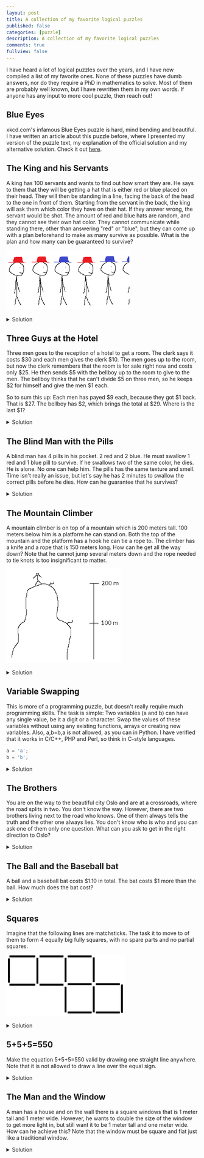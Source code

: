 ```yaml
---
layout: post
title: A collection of my favorite logical puzzles
published: false
categories: [puzzle]
description: A collection of my favorite logical puzzles
comments: true
fullview: false
---
```


I have heard a lot of logical puzzles over the years, and I have now compiled a list of my favorite ones. None of these puzzles have dumb answers, nor do they require a PhD in mathematics to solve. 
Most of them are probably well known, but I have rewritten them in my own words. If anyone has any input to more cool puzzle, then reach out!

## Blue Eyes

xkcd.com's infamous Blue Eyes puzzle is hard, mind bending and beautiful. I have written an article about this puzzle before, where I presented my version of the puzzle text, my explanation of the official solution and my alternative solution. Check it out [here](https://dsolstad.com/puzzle/2017/02/24/Riddles-in-the-Dark-Blue-Eyes.html).

## The King and his Servants

A king has 100 servants and wants to find out how smart they are. He says to them that they will be getting a hat that is either red or blue placed on their head. They will then be standing in a line, facing the back of the head to the one in front of them. Starting from the servant in the back, the king will ask them which color they have on their hat. If they answer wrong, the servant would be shot. The amount of red and blue hats are random, and they cannot see their own hat color. They cannot communicate while standing there, other than answering "red" or "blue", but they can come up with a plan beforehand to make as many survive as possible. What is the plan and how many can be guaranteed to survive?

![Servants](/images/servants.png)

<details>
  <summary>Solution</summary>
    The
</details>

## Three Guys at the Hotel

Three men goes to the reception of a hotel to get a room. The clerk says it costs $30 and each men gives the clerk $10. The men goes up to the room, but now the clerk remembers that the room is for sale right now and costs only $25. He then sends $5 with the bellboy up to the room to give to the men. The bellboy thinks that he can't divide $5 on three men, so he keeps $2 for himself and give the men $1 each. 
  
So to sum this up: Each men has payed $9 each, because they got $1 back. That is $27. The bellboy has $2, which brings the total at $29. Where is the last $1?

<details>
  <summary>Solution</summary>
    This puzzle is a bit mind bending and confusing. I remember hearing it from my high school teacher, where he said that the answer was just the way numbers work. However, that is not the case at all. The trick on this puzzle is how the last statement is framed. Saying that the bellboy has $2 is not correct, because the men has already payed for those. What should be correct is to say that 3 x $27 - $2 = $25.
</details>

## The Blind Man with the Pills

A blind man has 4 pills in his pocket. 2 red and 2 blue. He must swallow 1 red and 1 blue pill to survive. If he swallows two of the same color, he dies. He is alone. No one can help him. The pills has the same texture and smell. Time isn't really an issue, but let's say he has 2 minutes to swallow the correct pills before he dies. How can he guarantee that he survives?

<details>
  <summary>Solution</summary>
    He picks up one pill at the time and breaks them in two. He then separates the two halves in different piles and consumes one pile. Since each pile contains 1/2 Red + 1/2 Red + 1/2 Blue + 1/2 Blue = 1 Red + 1 Blue, he survives.
</details>

## The Mountain Climber

A mountain climber is on top of a mountain which is 200 meters tall. 100 meters below him is a platform he can stand on. Both the top of the mountain and the platform has a hook he can tie a rope to. The climber has a knife and a rope that is 150 meters long. How can he get all the way down? Note that he cannot jump several meters down and the rope needed to tie knots is too insignificant to matter.

![Climber](/images/climber.png)

<details>
  <summary>Solution</summary>
  He cuts the rope so that he has one that is 100 meters and one of 50 meters. He then ties the 50 meter rope to the top hook and creates a loop of the 100 rope, which he ties the 50 meter rope to. The length of this joint rope is now 100 meters and he can get down to the platform. He can now untie or cut the 100 meter rope loop and drag in it until it comes off the 50 meter rope. He can now get to the bottom by tying the 100 meter rope to the hook at the platform and get safe down.

![Climber solution](/images/climber_sol.png)
</details>

## Variable Swapping

This is more of a programming puzzle, but doesn't really require much programming skills. The task is simple: Two variables (a and b) can have any single value, be it a digit or a character. Swap the values of these variables without using any existing functions, arrays or creating new variables. Also, a,b=b,a is not allowed, as you can in Python. I have verified that it works in C/C++, PHP and Perl, so think in C-style languages.

```c
a = 'a';
b = 'b';
```

<details>
  <summary>Solution</summary>

  The ^ sign is the XOR operator, which will convert the character to binary in C-based languages. However, with digits it will probably work in any language and you can use basic addition and subtraction as well.
```php
<?php

$a="a";
$b="b";

$a = $a ^ $b;
$b = $a ^ $b;
$a = $a ^ $b;

print '$a=' . $a . "\n" . '$b=' . $b;

// Output
$a=b
$b=a

?>
```
</details>

## The Brothers

You are on the way to the beautiful city Oslo and are at a crossroads, where the road splits in two. You don't know the way. However, there are two brothers living next to the road who knows. One of them always tells the truth and the other one always lies. You don't know who is who and you can ask one of them only one question. What can you ask to get in the right direction to Oslo?

<details>
  <summary>Solution</summary>
 You can simply ask one of them "What would your brother say was the way to Oslo?" and then go the other way of what was answered.
 If you asked the brother who always told the truth, then he would say the answer that the lying brother would give, which would be the wrong way. If you would ask the lying brother, he would lie about the correct answer the honest brother would give, and then give you the wrong path. 
</details>

## The Ball and the Baseball bat
A ball and a baseball bat costs $1.10 in total. The bat costs $1 more than the ball. How much does the bat cost?

<details>
  <summary>Solution</summary>
  Normally people jump to the conclusion that the ball costs $0.10, and you probably did too.
  Ball = $0.05
  Bat = $1.05
  Total = $1.10
</details>

## Squares

Imagine that the following lines are matchsticks. The task it to move to of them to form 4 equally big fully squares, with no spare parts and no partial squares.

![Squares](/images/squares.png)

<details>
  <summary>Solution</summary>

The solution is actually very simple, but people usually spend way to much time solving it. 

![Squares solution](/images/squares_sol.png)
</details>

## 5+5+5=550

Make the equation 5+5+5=550 valid by drawing one straight line anywhere. Note that it is not allowed to draw a line over the equal sign.

<details>
  <summary>Solution</summary>
  545+5=550
</details>

## The Man and the Window

A man has a house and on the wall there is a square windows that is 1 meter tall and 1 meter wide. However, he wants to double the size of the window to get more light in, but still want it to be 1 meter tall and one meter wide. How can he achieve this? Note that the window must be square and flat just like a traditional window. 

<details>
  <summary>Solution</summary>

 This is probably the weakest puzzle on the list, with a bit of an unsatisfying answer, but I still find it amusing.

![Squares solution](/images/window_sol.png)
</details>
